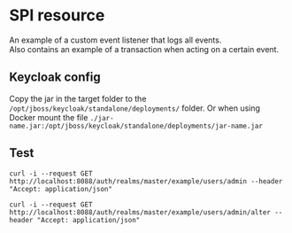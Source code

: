 # SPI resource

An example of a custom event listener that logs all events.  
Also contains an example of a transaction when acting on a certain event.

## Keycloak config

Copy the jar in the target folder to the `/opt/jboss/keycloak/standalone/deployments/` folder.
Or when using Docker mount the file `./jar-name.jar:/opt/jboss/keycloak/standalone/deployments/jar-name.jar`

## Test

    curl -i --request GET http://localhost:8088/auth/realms/master/example/users/admin --header "Accept: application/json"

    curl -i --request GET http://localhost:8088/auth/realms/master/example/users/admin/alter --header "Accept: application/json"
